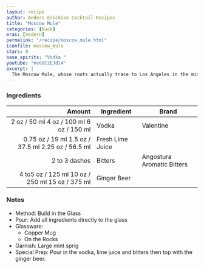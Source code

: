 ```yaml
---
layout: recipe
author: Anders Erickson Cocktail Recipes
title: "Moscow Mule"
categories: [buck]
eras: [modern]
permalink: "/recipe/moscow_mule.html"
iconfile: moscow_mule
stars: 0
base_spirits: "Vodka "
youtube: "mvo1CzEJd14"
excerpt: |
  The Moscow Mule, whose roots actually trace to Los Angeles in the mid-20th century, is a classic vodka drink with the bite of ginger beer.
---
```


### Ingredients

|        Amount | Ingredient       | Brand                      |
| ------------: | ---------------- | -------------------------- |
|          <span class="onex active">2 oz / 50 ml</span>  <span class="twox">4 oz / 100 ml</span> <span class="threex">6 oz / 150 ml</span> | Vodka            | Valentine                  |
|       <span class="onex active">0.75 oz / 19 ml</span>  <span class="twox">1.5 oz / 37.5 ml</span> <span class="threex">2.25 oz / 56.5 ml</span> | Fresh Lime Juice |
| 2 to 3 dashes | Bitters          | Angostura Aromatic Bitters |
|      4 to<span class="onex active">5 oz / 125 ml</span>  <span class="twox">10 oz / 250 ml</span> <span class="threex">15 oz / 375 ml</span> | Ginger Beer      |

### Notes

- Method: Build in the Glass
- Pour: Add all ingredients directly to the glass
- Glassware:
  - Copper Mug
  - On the Rocks
- Garnish: Large mint sprig
- Special Prep: Pour in the vodka, lime juice and bitters then top with the ginger beer.
